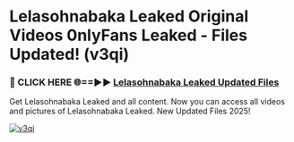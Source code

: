 # Lelasohnabaka Leaked Original Videos 0nlyFans Leaked - Files Updated! (v3qi)

<h3>🔴 CLICK HERE 🌐==►► <a href="https://tinyurl.com/4seja8ks" rel="nofollow">Lelasohnabaka Leaked Updated Files</a></h3>

Get Lelasohnabaka Leaked and all content. Now you can access all videos and pictures of Lelasohnabaka Leaked. New Updated Files 2025!

[![v3qi](https://i.imgur.com/EWjZXRe.gif)](https://tinyurl.com/4seja8ks)
